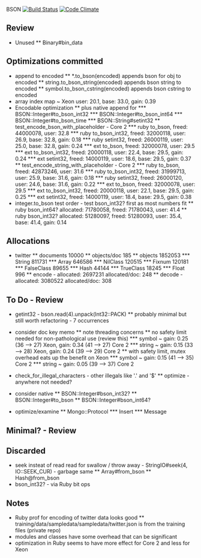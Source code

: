 BSON [![Build Status](https://secure.travis-ci.org/mongodb/bson-ruby.png?branch=master&.png)](http://travis-ci.org/mongodb/bson-ruby) [![Code Climate](https://codeclimate.com/github/mongodb/bson-ruby.png)](https://codeclimate.com/github/mongodb/bson-ruby)

Review
------

* Unused
** Binary#bin_data

Optimizations committed
-----------------------

* append to encoded
** \*.to_bson(encoded) appends bson for obj to encoded
** string.to_bson_string(encoded) appends bson string to encoded
** symbol.to_bson_cstring(encoded) appends bson cstring to encoded
* array index map ~ Xeon user: 20.1, base: 33.0, gain: 0.39
* Encodable optimization
** plus native append for
*** BSON::Integer#to_bson_int32
*** BSON::Integer#to_bson_int64
*** BSON::Integer#to_bson_time
*** BSON::String#setint32
** test_encode_bson_with_placeholder - Core 2
*** ruby to_bson,       freed: 44000078, user: 32.8
*** ruby to_bson_int32, freed: 32000118, user: 26.9, base: 32.8, gain: 0.18
*** ruby setint32,      freed: 26000119, user: 25.0, base: 32.8, gain: 0.24
*** ext  to_bson,       freed: 32000078, user: 29.5
*** ext  to_bson_int32, freed: 20000118, user: 22.4, base: 29.5, gain: 0.24
*** ext  setint32,      freed: 14000119, user: 18.6, base: 29.5, gain: 0.37
** test_encode_string_with_placeholder - Core 2
*** ruby to_bson,       freed: 42873246, user: 31.6
*** ruby to_bson_int32, freed: 31999713, user: 25.9, base: 31.6, gain: 0.18
*** ruby setint32,      freed: 26000120, user: 24.6, base: 31.6, gain: 0.22
*** ext  to_bson,       freed: 32000078, user: 29.5
*** ext  to_bson_int32, freed: 20000118, user: 22.1, base: 29.5, gain: 0.25
*** ext  setint32,      freed: 14000119, user: 18.4, base: 29.5, gain: 0.38
* integer.to_bson test order - test bson_int32? first as most numbers fit
** ruby bson_int64?     allocated: 71780058, freed: 71780043, user: 41.4
** ruby bson_int32?     allocated: 51280097, freed: 51280093, user: 35.4, base: 41.4, gain: 0.14

Allocations
-----------

* twitter
** documents   10000
** objects/doc   185
** objects   1852053
*** String    811731
*** Array     646586
*** NilClass  120515
*** Fixnum    120181
*** FalseClass 89655
*** Hash       44144
*** TrueClass  18245
*** Float        996
** encode - allocated: 2697231 allocated/doc: 248
** decode - allocated: 3080522 allocated/doc: 308

To Do - Review
--------------

* getint32 - bson.read(4).unpack(Int32::PACK)
** probably minimal but still worth refactoring - 7 occurrences
* consider doc key memo
** note threading concerns
** no safety limit needed for non-pathological use (review this)
*** symbol ~ gain: 0.25 (36 --> 27) Xeon, gain: 0.34 (41 --> 27) Core 2
*** string ~ gain: 0.15 (33 --> 28) Xeon, gain: 0.24 (39 --> 29) Core 2
** with safety limit, mutex overhead eats up the benefit on Xeon
*** symbol ~ gain: 0.15 (41 --> 35) Core 2
*** string ~ gain: 0.05 (39 --> 37) Core 2
* check_for_illegal_characters - other illegals like '.' and '$'
** optimize - anywhere not needed?

* consider native
** BSON::Integer#bson_int32?
** BSON::Integer#to_bson
** BSON::Integer#bson_int64?

* optimize/examine
** Mongo::Protocol
*** Insert
*** Message

Minimal? - Review
-----------------


Discarded
---------

* seek insteat of read read for swallow / throw away - StringIO#seek(4, IO::SEEK_CUR) - garbage same
** Array#from_bson
** Hash@from_bson
* bson_int32? - via Ruby bit ops

Notes
-----

* Ruby prof for encoding of twitter data looks good
** training/data/sampledata/sampledata/twitter.json is from the training files (private repo)
* modules and classes have some overhead that can be significant
* optimization in Ruby seems to have more effect for Core 2 and less for Xeon
